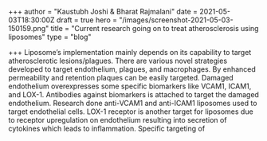 +++
author = "Kaustubh Joshi & Bharat Rajmalani"
date = 2021-05-03T18:30:00Z
draft = true
hero = "/images/screenshot-2021-05-03-150159.png"
title = "Current research going on to treat atherosclerosis using liposomes"
type = "blog"

+++
Liposome’s implementation mainly depends on its capability to target atherosclerotic lesions/plagues. There are various novel strategies developed to target endothelium, plagues, and macrophages. By enhanced permeability and retention plaques can be easily targeted. Damaged endothelium overexpresses some specific biomarkers like VCAM1, ICAM1, and LOX-1. Antibodies against biomarkers is attached to target the damaged endothelium. Research done anti-VCAM1 and anti-ICAM1 liposomes used to target endothelial cells. LOX-1 receptor is another target for liposomes due to receptor upregulation on endothelium resulting into secretion of cytokines which leads to inflammation. Specific targeting of
